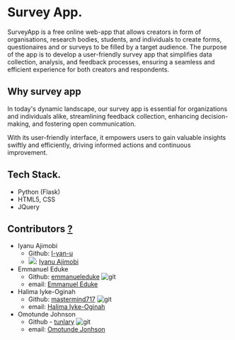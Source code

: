# Survey App.

SurveyApp is a free online web-app that allows creators in form of organisations, research bodies, students, and individuals to create forms, questionaires and or surveys to be filled by a target audience. The purpose of the app is to develop a user-friendly survey app that simplifies data collection, analysis, and feedback processes, ensuring a seamless and efficient experience for both creators and respondents.

## Why survey app
In today's dynamic landscape, our survey app is essential for organizations and individuals alike, streamlining feedback collection, enhancing decision-making, and fostering open communication. 

With its user-friendly interface, it empowers users to gain valuable insights swiftly and efficiently, driving informed actions and continuous improvement.


## Tech Stack.

- Python (Flask) 
- HTML5, CSS
- JQuery

## Contributors [?](authors.md)

- Iyanu Ajimobi
  - Github: [I-yan-u](https://github.com/I-yan-u)
  - ![](https://img.shields.io/badge/Gmail-D14836?style=for-the-badge&logo=gmail&logoColor=white): [Iyanu Ajimobi](mailto:iyanuajimobi5000@outlook.com)
- Emmanuel Eduke
  - Github: [emmanueleduke](https://github.com/emmanueleduke) ![git](https://github.com/I-yan-u/Github-Profile-Readme-Logos/tree/master/others/git.svg)
  - email: [Emmanuel Eduke](mailto:#) 
- Halima Iyke-Oginah
  - Github: [mastermind717](https://github.com/mastermind717) ![git](https://github.com/I-yan-u/Github-Profile-Readme-Logos/tree/master/others/git.svg)
  - email: [Halima Iyke-Oginah](mailto:#)
- Omotunde Johnson
  - Github - [tunlary](https://github.com/#) ![git](https://github.com/I-yan-u/Github-Profile-Readme-Logos/tree/master/others/git.svg)
  - email: [Omotunde Jonhson](mailto:#)

